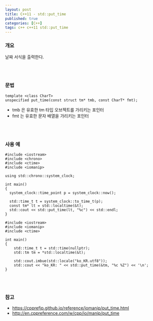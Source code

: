```yaml
---
layout: post
title: C++11 - std::put_time
published: true
categories: [C++]
tags: c++ c++11 std::put_time
---
```

### 개요

날짜 서식을 출력한다.
  
<br> 
<br>  

 
### 문법

```
template <class CharT>
unspecified put_time(const struct tm* tmb, const CharT* fmt);
```

- tmb 은 유효한 tm 타입 오브젝트를 가리키는 포인터
- fmt 는 유효한 문자 배열을 가리키는 포인터

<br> 
<br>  


### 사용 예

```
#include <iostream>
#include <chrono>
#include <ctime>
#include <iomanip>

using std::chrono::system_clock;

int main() 
{
  system_clock::time_point p = system_clock::now();

  std::time_t t = system_clock::to_time_t(p);
  const tm* lt = std::localtime(&t);
  std::cout << std::put_time(lt, "%c") << std::endl;
}
```

```
#include <iostream>
#include <iomanip>
#include <ctime>
 
int main()
{
    std::time_t t = std::time(nullptr);
    std::tm tm = *std::localtime(&t);
    
    std::cout.imbue(std::locale("ko_KR.utf8"));
    std::cout << "ko_KR: " << std::put_time(&tm, "%c %Z") << '\n';
}
```


<br> 
<br>  


### 참고
- https://cpprefjp.github.io/reference/iomanip/put_time.html
- http://en.cppreference.com/w/cpp/io/manip/put_time

